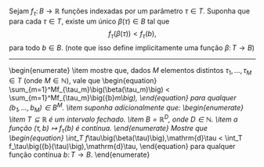 Sejam $f_\tau\colon B\to\mathbb{R}$ funções indexadas por um parâmetro $\tau\in T$. Suponha que para cada $\tau\in T$, existe um único $\beta(\tau)\in B$ tal que
$$
f_\tau\big(\beta(\tau)\big)<f_\tau\big({b}\big),
$$
para todo ${b}\in B$. (note que isso define implicitamente uma função $\beta\colon T\to B$)

---

\begin{enumerate}
\item mostre que, dados $M$ elementos distintos $\tau_1,\dots,\tau_M\in T$ (onde $M\in\mathbb{N}$), vale que
\begin{equation}
\sum_{m=1}^Mf_{\tau_m}\big(\beta(\tau_m)\big) < \sum_{m=1}^Mf_{\tau_m}\big({b}_m\big),
\end{equation}
para qualquer $({b}_1,\dots,{b}_M)\in B^M$.
\item suponha adicionalmente que:
\begin{enumerate}
\item $T\subseteq\mathbb{R}$ é um intervalo fechado.
\item $B= \mathbb{R}^D$, onde $D\in\mathbb{N}$.
\item a função $(\tau,b)\mapsto f_\tau(b)$ é contínua.
\end{enumerate}
Mostre que
\begin{equation}
\int_T f_\tau\big(\beta(\tau)\big)\,\mathrm{d}\tau < \int_T f_\tau\big({b}(\tau)\big)\,\mathrm{d}\tau,
\end{equation}
para qualquer função contínua ${b}\colon T\to B$.
\end{enumerate}

